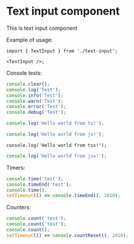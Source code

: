 # Text input component

This is text input component

Example of usage:

```tsx
import { TextInput } from './text-input';

<TextInput />;
```

Console tests:

```ts
console.clear();
console.log('Test');
console.info('Test');
console.warn('Test');
console.error('Test');
console.debug('Test');
```

```ts
console.log('Hello world from ts!');
```

```js
console.log('Hello world from js!');
```

```tsx
console.log('Hello world from tsx!');
```

```jsx
console.log('Hello world from jsx!');
```

Timers:

```jsx
console.time('test');
console.timeEnd('test');
console.time();
setTimeout(() => console.timeEnd(), 2010);
```

Counters:

```jsx
console.count('test');
console.count('test');
console.count();
setTimeout(() => console.countReset(), 2010);
```
